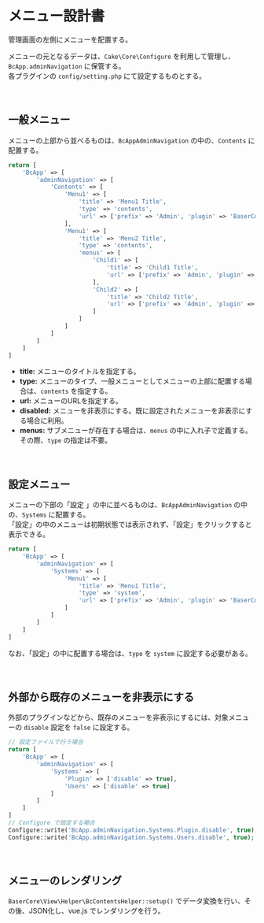 # メニュー設計書

管理画面の左側にメニューを配置する。

メニューの元となるデータは、`Cake\Core\Configure` を利用して管理し、`BcApp.adminNavigation` に保管する。  
各プラグインの `config/setting.php` にて設定するものとする。

　
## 一般メニュー

メニューの上部から並べるものは、`BcAppAdminNavigation` の中の、`Contents` に配置する。

```php
return [
    'BcApp' => [
        'adminNavigation' => [
            'Contents' => [
                'Menu1' => [
                    'title' => 'Menu1 Title',
                    'type' => 'contents',
                    'url' => ['prefix' => 'Admin', 'plugin' => 'BaserCore', 'controller' => 'contents', 'action' => 'index']
                ],
                'Menu1' => [
                    'title' => 'Menu2 Title',
                    'type' => 'contents',
                    'menus' => [
                        'Child1' => [
                            'title' => 'Child1 Title',
                            'url' => ['prefix' => 'Admin', 'plugin' => 'BaserCore', 'controller' => 'contents', 'action' => 'add']
                        ],
                        'Child2' => [
                            'title' => 'Child2 Title',
                            'url' => ['prefix' => 'Admin', 'plugin' => 'BaserCore', 'controller' => 'contents', 'action' => 'delete']
                        ]                          
                    ]           
                ]
            ]    
        ]
    ]
]
```

- **title:** メニューのタイトルを指定する。
- **type:** メニューのタイプ、一般メニューとしてメニューの上部に配置する場合は、`contents` を指定する。
- **url:** メニューのURLを指定する。
- **disabled:** メニューを非表示にする。既に設定されたメニューを非表示にする場合に利用。
- **menus:** サブメニューが存在する場合は、`menus` の中に入れ子で定義する。その際、`type` の指定は不要。

　
## 設定メニュー

メニューの下部の「設定 」の中に並べるものは、`BcAppAdminNavigation` の中の、`Systems` に配置する。  
「設定」の中のメニューは初期状態では表示されず、「設定」をクリックすると表示できる。

```php
return [
    'BcApp' => [
        'adminNavigation' => [
            'Systems' => [
                'Menu1' => [
                    'title' => 'Menu1 Title',
                    'type' => 'system',
                    'url' => ['prefix' => 'Admin', 'plugin' => 'BaserCore', 'controller' => 'contents', 'action' => 'index']
                ]
            ]    
        ]
    ]
]
```
なお、「設定」の中に配置する場合は、`type` を `system` に設定する必要がある。

　
## 外部から既存のメニューを非表示にする

外部のプラグインなどから、既存のメニューを非表示にするには、対象メニューの `disable` 設定を `false` に設定する。
```php
// 設定ファイルで行う場合
return [
    'BcApp' => [
        'adminNavigation' => [
            'Systems' => [
                'Plugin' => ['disable' => true],
                'Users' => ['disable' => true]
            ]   
        ]       
    ]
]
// Configure で設定する場合
Configure::write('BcApp.adminNavigation.Systems.Plugin.disable', true);
Configure::write('BcApp.adminNavigation.Systems.Users.disable', true);
```

　
## メニューのレンダリング

`BaserCore\View\Helper\BcContentsHelper::setup()` でデータ変換を行い、その後、JSON化し、vue.js でレンダリングを行う。
